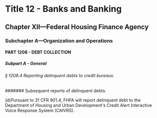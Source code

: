 
# Title 12 - Banks and Banking
## Chapter XII—Federal Housing Finance Agency
### Subchapter A—Organization and Operations
#### PART 1208 - DEBT COLLECTION
##### Subpart A - General
###### § 1208.4 Reporting delinquent debts to credit bureaus.
####### Subsequent reports of delinquent debts.

(d)Pursuant to 31 CFR 901.4, FHFA will report delinquent debt to the Department of Housing and Urban Development's Credit Alert Interactive Voice Response System (CAIVRS).
